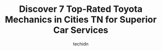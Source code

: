 ---
layout: ampstory
image: https://images.unsplash.com/photo-1632338962846-8319d1e4c0e0?ixlib=rb-4.0.3&ixid=MnwxMjA3fDB8MHxwaG90by1wYWdlfHx8fGVufDB8fHx8&auto=format&fit=crop&w=640&h=853&q=80
author: techidn
featured: false
description: Trust your vehicles maintenance and repairs to the 7 best Toyota Mechanic in Cities TN, USA. With their extensive experience, cutting-edge technology, and commitment to customer satisfactio
title: Discover 7 Top-Rated Toyota Mechanics in Cities TN for Superior Car Services
cover:
   title: Discover 7 Top-Rated Toyota Mechanics in Cities TN for Superior Car Services
   subtitle: Rickpate
   background: https://images.unsplash.com/photo-1632338962846-8319d1e4c0e0?ixlib=rb-4.0.3&ixid=MnwxMjA3fDB8MHxwaG90by1wYWdlfHx8fGVufDB8fHx8&auto=format&fit=crop&w=640&h=853&q=80

pages: 
 - layout: thirds
   top: <h1>#1 Matlock Tire Service & Auto Repair of Lenoir City</h1>
   bottom: "<p>I cannot say enough good things about the team at Matlock in Lenoir City!!  Timely and quality tire changes with the BEST and most genuine customer service.  They treated</p>"
   background: https://www.knot35.com/toplist/wp-content/uploads/2023/06/best-toyota-mechanic-1-in-cities-tn-1685833989.jpeg
   backgroundblur: true
 - layout: thirds
   top: <h1>#2 H-Tek Auto Care</h1>
   bottom: "<p>5882 Bobby Hicks Hwy, Johnson City, TN 37615, United States</p>"
   background: https://www.knot35.com/toplist/wp-content/uploads/2023/06/best-toyota-mechanic-2-in-cities-tn-1685833990.jpeg
   cta:
      link: https://www.knot35.com/toplist/discover-7-top-rated-toyota-mechanics-in-cities-tn-for-superior-car-services/
      text: Discover 7 Top-Rated Toyota Mechanics in Cities TN for Superior Car Services
 - layout: thirds
   top: <h1>#3 Precision Tune Auto Care</h1>
   bottom: "<p>1705 W State of Franklin Rd, Johnson City, TN 37604, United States</p>"
   background: https://www.knot35.com/toplist/wp-content/uploads/2023/06/best-toyota-mechanic-3-in-cities-tn-1685833990.jpeg
   cta:
      link: https://www.knot35.com/toplist/discover-7-top-rated-toyota-mechanics-in-cities-tn-for-superior-car-services/
      text: Discover 7 Top-Rated Toyota Mechanics in Cities TN for Superior Car Services
 - layout: thirds
   top: <h1>#4 Browns Mill Auto Diesel Tech</h1>
   bottom: "<p>3609 N Roan St, Johnson City, TN 37601, United States</p>"
   background: https://images.unsplash.com/photo-1522441815192-d9f04eb0615c?ixlib=rb-4.0.3&ixid=MnwxMjA3fDB8MHxwaG90by1wYWdlfHx8fGVufDB8fHx8&auto=format&fit=crop&w=640&h=853&q=80
   cta:
      link: https://www.knot35.com/toplist/discover-7-top-rated-toyota-mechanics-in-cities-tn-for-superior-car-services/
      text: Discover 7 Top-Rated Toyota Mechanics in Cities TN for Superior Car Services
 - layout: thirds
   top: <h1>#5 American & Import Auto Repair</h1>
   bottom: "<p>3832 W Market St, Johnson City, TN 37604, United States</p>"
   background: https://images.unsplash.com/photo-1510906594845-bc082582c8cc?ixlib=rb-4.0.3&ixid=MnwxMjA3fDB8MHxwaG90by1wYWdlfHx8fGVufDB8fHx8&auto=format&fit=crop&w=640&h=853&q=80
   cta:
      link: https://www.knot35.com/toplist/discover-7-top-rated-toyota-mechanics-in-cities-tn-for-superior-car-services/
      text: Discover 7 Top-Rated Toyota Mechanics in Cities TN for Superior Car Services
 - layout: thirds
   top: <h1>#6 Ponder Auto Repair</h1>
   bottom: "<p>915 W Market St, Johnson City, TN 37604, United States</p>"
   background: https://images.unsplash.com/photo-1489648022186-8f49310909a0?ixlib=rb-4.0.3&ixid=MnwxMjA3fDB8MHxwaG90by1wYWdlfHx8fGVufDB8fHx8&auto=format&fit=crop&w=640&h=853&q=80
   cta:
      link: https://www.knot35.com/toplist/discover-7-top-rated-toyota-mechanics-in-cities-tn-for-superior-car-services/
      text: Discover 7 Top-Rated Toyota Mechanics in Cities TN for Superior Car Services
 - layout: thirds
   top: <h1>#7 Toyota Service</h1>
   bottom: "<p>Service Department, 3124 Bristol Hwy, Johnson City, TN 37601, United States</p>"
   background: https://images.unsplash.com/photo-1553949345-eb786bb3f7ba?ixlib=rb-4.0.3&ixid=MnwxMjA3fDB8MHxwaG90by1wYWdlfHx8fGVufDB8fHx8&auto=format&fit=crop&w=640&h=853&q=80
   cta:
      link: https://www.knot35.com/toplist/discover-7-top-rated-toyota-mechanics-in-cities-tn-for-superior-car-services/
      text: Discover 7 Top-Rated Toyota Mechanics in Cities TN for Superior Car Services
 - layout: thirds
   middle: Continue reading...
   background: https://images.unsplash.com/photo-1509114397022-ed747cca3f65?ixlib=rb-4.0.3&ixid=MnwxMjA3fDB8MHxwaG90by1wYWdlfHx8fGVufDB8fHx8&auto=format&fit=crop&w=640&h=853&q=80
   cta:
      link: https://www.knot35.com/toplist/discover-7-top-rated-toyota-mechanics-in-cities-tn-for-superior-car-services/
      text: Discover 7 Top-Rated Toyota Mechanics in Cities TN for Superior Car Services
      
---